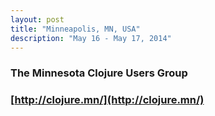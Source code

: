 ```yaml
---
layout: post
title: "Minneapolis, MN, USA"
description: "May 16 - May 17, 2014"
---
```


### The Minnesota Clojure Users Group

### [http://clojure.mn/](http://clojure.mn/)